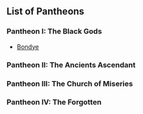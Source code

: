 ## List of Pantheons

### Pantheon I: The Black Gods
- [Bondye](Pantheon%20I/Bondye.md)

### Pantheon II: The Ancients Ascendant

### Pantheon III: The Church of Miseries

### Pantheon IV: The Forgotten